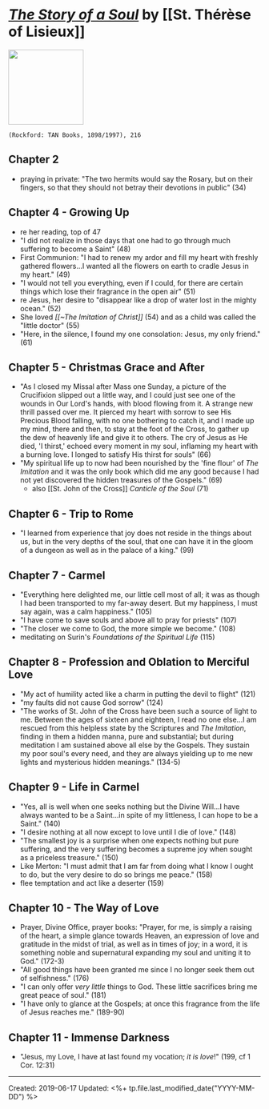 
# [*The Story of a Soul*](https://tanbooks.com/products/books/saints/autobiographies/the-story-of-a-soul-the-autobiography-of-st-therese-of-lisieux/) by [[St. Thérèse of Lisieux]]

<img src="https://external-content.duckduckgo.com/iu/?u=https%3A%2F%2Fimages-na.ssl-images-amazon.com%2Fimages%2FI%2F51xHHWbn40L._SY291_BO1%2C204%2C203%2C200_QL40_ML2_.jpg&f=1&nofb=1" width=150>

`(Rockford: TAN Books, 1898/1997), 216`

## Chapter 2
- praying in private: "The two hermits would say the Rosary, but on their fingers, so that they should not betray their devotions in public" (34)

## Chapter 4 - Growing Up
- re her reading, top of 47
- "I did not realize in those days that one had to go through much suffering to become a Saint" (48)
- First Communion: "I had to renew my ardor and fill my heart with freshly gathered flowers...I wanted all the flowers on earth to cradle Jesus in my heart." (49)
- "I would not tell you everything, even if I could, for there are certain things which lose their fragrance in the open air" (51)
- re Jesus, her desire to "disappear like a drop of water lost in the mighty ocean." (52)
- She loved *[[~The Imitation of Christ]]* (54) and as a child was called the "little doctor" (55)
- "Here, in the silence, I found my one consolation: Jesus, my only friend." (61)

## Chapter 5 - Christmas Grace and After
- "As I closed my Missal after Mass one Sunday, a picture of the Crucifixion slipped out a little way, and I could just see one of the wounds in Our Lord's hands, with blood flowing from it. A strange new thrill passed over me. It pierced my heart with sorrow to see His Precious Blood falling, with no one bothering to catch it, and I made up my mind, there and then, to stay at the foot of the Cross, to gather up the dew of heavenly life and give it to others. The cry of Jesus as He died, 'I thirst,' echoed every moment in my soul, inflaming my heart with a burning love. I longed to satisfy His thirst for souls" (66)
- "My spiritual life up to now had been nourished by the 'fine flour' of *The Imitation* and it was the only book which did me any good because I had not yet discovered the hidden treasures of the Gospels." (69)
  - also [[St. John of the Cross]] *Canticle of the Soul* (71)

## Chapter 6 - Trip to Rome
- "I learned from experience that joy does not reside in the things about us, but in the very depths of the soul, that one can have it in the gloom of a dungeon as well as in the palace of a king." (99)

## Chapter 7 - Carmel
- "Everything here delighted me, our little cell most of all; it was as though I had been transported to my far-away desert. But my happiness, I must say again, was a calm happiness." (105)
- "I have come to save souls and above all to pray for priests" (107)
- "The closer we come to God, the more simple we become." (108)
- meditating on Surin's *Foundations of the Spiritual Life* (115)

## Chapter 8 - Profession and Oblation to Merciful Love
- "My act of humility acted like a charm in putting the devil to flight" (121)
- "my faults did not cause God sorrow" (124)
- "The works of St. John of the Cross have been such a source of light to me. Between the ages of sixteen and eighteen, I read no one else...I am rescued from this helpless state by the Scriptures and *The Imitation*, finding in them a hidden manna, pure and substantial; but during meditation I am sustained above all else by the Gospels. They sustain my poor soul's every need, and they are always yielding up to me new lights and mysterious hidden meanings." (134-5)

## Chapter 9 - Life in Carmel
- "Yes, all is well when one seeks nothing but the Divine Will...I have always wanted to be a Saint...in spite of my littleness, I can hope to be a Saint." (140)
- "I desire nothing at all now except to love until I die of love." (148)
- "The smallest joy is a surprise when one expects nothing but pure suffering, and the very suffering becomes a supreme joy when sought as a priceless treasure." (150)
- Like Merton: "I must admit that I am far from doing what I know I ought to do, but the very desire to do so brings me peace." (158)
- flee temptation and act like a deserter (159)

## Chapter 10 - The Way of Love
- Prayer, Divine Office, prayer books: "Prayer, for me, is simply a raising of the heart, a simple glance towards Heaven, an expression of love and gratitude in the midst of trial, as well as in times of joy; in a word, it is something noble and supernatural expanding my soul and uniting it to God." (172-3)
- "All good things have been granted me since I no longer seek them out of selfishness." (176)
- "I can only offer *very little* things to God. These little sacrifices bring me great peace of soul." (181)
- "I have only to glance at the Gospels; at once this fragrance from the life of Jesus reaches me." (189-90)

## Chapter 11 - Immense Darkness
- "Jesus, my Love, I have at last found my vocation; *it is love*!" (199, cf 1 Cor. 12:31)

---
Created: 2019-06-17
Updated: <%+ tp.file.last_modified_date("YYYY-MM-DD") %>
